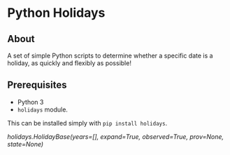 # Python Holidays

## About

A set of simple Python scripts to determine whether a specific date is a holiday, as quickly and flexibly as possible!

## Prerequisites

- Python 3
- `holidays` module.

This can be installed simply with `pip install holidays`.

_holidays.HolidayBase(years=[], expand=True, observed=True, prov=None, state=None)_
